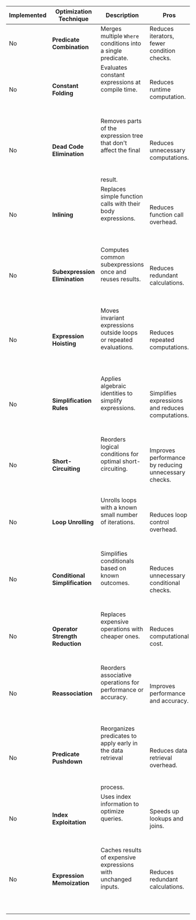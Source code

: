 ﻿| Implemented | Optimization Technique          | Description                                                                                  | Pros                                                 | Cons                                                               | Pitfalls                                                                  | Preconditions                                               |
|-------------|---------------------------------|----------------------------------------------------------------------------------------------|------------------------------------------------------|--------------------------------------------------------------------|---------------------------------------------------------------------------|-------------------------------------------------------------|
| No          | **Predicate Combination**       | Merges multiple `Where` conditions into a single predicate.                                  | Reduces iterators, fewer condition checks.           | May complicate debugging and readability.                          | Complex predicates can become hard to read and maintain.                  | Requires that predicates are logically combinable.          |
| No          | **Constant Folding**            | Evaluates constant expressions at compile time.                   <br/><br/><br/><br/>       | Reduces runtime computation.                         | Limited to constant expressions.                                   | Over-optimization can lead to code obfuscation.                           | Only applicable to expressions with constant values.        |
| No          | **Dead Code Elimination**       | Removes parts of the expression tree that don't affect the final <br/><br/><br/><br/>result. | Reduces unnecessary computations.                    | May mistakenly remove necessary code if not carefully implemented. | Misidentifying dead code can cause runtime errors.                        | Requires accurate identification of dead code.              |
| No          | **Inlining**                    | Replaces simple function calls with their body expressions.       <br/><br/><br/><br/>       | Reduces function call overhead.                      | Can increase code size.                                            | Over-inlining can lead to code bloat and maintenance issues.              | Functions must be simple and used infrequently.             |
| No          | **Subexpression Elimination**   | Computes common subexpressions once and reuses results.           <br/><br/><br/><br/>       | Reduces redundant calculations.                      | Can increase memory usage if not managed properly.                 | Identifying truly common subexpressions can be challenging.               | Common subexpressions must be accurately identified.        |
| No          | **Expression Hoisting**         | Moves invariant expressions outside loops or repeated evaluations.<br/><br/><br/><br/>       | Reduces repeated computations.                       | May complicate code structure.                                     | Misidentification of invariant expressions can lead to incorrect results. | Invariant expressions must be accurately identified.        |
| No          | **Simplification Rules**        | Applies algebraic identities to simplify expressions.             <br/><br/><br/><br/>       | Simplifies expressions and reduces computations.     | Limited to known algebraic identities.                             | Over-simplification can lead to less readable code.                       | Applicable when algebraic identities are present.           |
| No          | **Short-Circuiting**            | Reorders logical conditions for optimal short-circuiting.         <br/><br/><br/><br/>       | Improves performance by reducing unnecessary checks. | Requires careful condition ordering.                               | Incorrect ordering can change logic and lead to bugs.                     | Conditions must be logically re-orderable.                  |
| No          | **Loop Unrolling**              | Unrolls loops with a known small number of iterations.            <br/><br/><br/><br/>       | Reduces loop control overhead.                       | Can increase code size.                                            | Can lead to code bloat and reduced readability.                           | Loops must have a known, small number of iterations.        |
| No          | **Conditional Simplification**  | Simplifies conditionals based on known outcomes.                  <br/><br/><br/><br/>       | Reduces unnecessary conditional checks.              | Limited to conditions with known outcomes.                         | Over-simplification can lead to loss of logic clarity.                    | Conditions must have predictable outcomes.                  |
| No          | **Operator Strength Reduction** | Replaces expensive operations with cheaper ones.                  <br/><br/><br/><br/>       | Reduces computational cost.                          | Limited to operations with cheaper alternatives.                   | May not always lead to significant performance improvements.              | Expensive operations must have viable cheaper alternatives. |
| No          | **Reassociation**               | Reorders associative operations for performance or accuracy.      <br/><br/><br/><br/>       | Improves performance and accuracy.                   | Can complicate code structure.                                     | Incorrect reassociation can lead to different results.                    | Operations must be associative.                             |
| No          | **Predicate Pushdown**          | Reorganizes predicates to apply early in the data retrieval <br/><br/><br/><br/>process.     | Reduces data retrieval overhead.                     | Can be complex to implement in some query frameworks.              | Incorrect pushdown can lead to inefficient or incorrect queries.          | Predicates must be logically pushable to data source.       |
| No          | **Index Exploitation**          | Uses index information to optimize queries.                       <br/><br/><br/><br/>       | Speeds up lookups and joins.                         | Depends on index availability and proper indexing.                 | Lack of proper indexing can negate benefits.                              | Requires knowledge of indexed fields in data source.        |
| No          | **Expression Memoization**      | Caches results of expensive expressions with unchanged inputs.    <br/><br/><br/><br/>       | Reduces redundant calculations.                      | Can increase memory usage.                                         | Cache invalidation can be complex.                                        | Expressions must have repeatable inputs and outputs.        |
